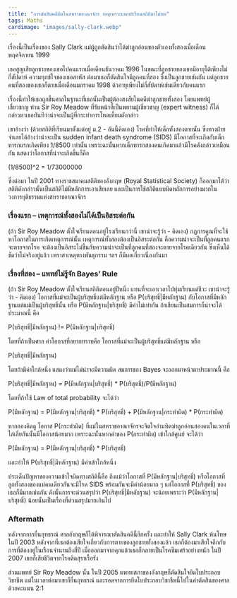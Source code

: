 ```yaml
---
title: "การตัดสินคดีผิดในสหราชอาณาจักร เหตุเพราะแพทย์เรียนสถิติมาไม่พอ"
tags: Maths
cardimage: "images/sally-clark.webp"
---
```


เรื่องนี้เป็นเรื่องของ Sally Clark แม่ผู้ถูกตัดสินว่าได้ฆ่าลูกอ่อนของตัวเองทั้งสองเมื่อเดือนพฤศจิกายน 1999

เธอสูญเสียลูกชายของเธอไปคนแรกเมื่อเดือนธันวาคม 1996 ในขณะที่ลูกชายของเธอมีอายุได้เพียงไม่กี่สัปดาห์ ความทุกข์ใจของเธอสาหัส ต่อมาเธอก็ตัดสินใจมีลูกคนที่สอง ซึ่งเป็นลูกชายเช่นกัน แต่ลูกชายคนที่สองของเธอก็ตายเมื่อเดือนมกราคม 1998 ด้วอายุเพียงไม่กี่สัปดาห์เช่นเดียวกับคนแรก

เรื่องนี้ทำให้เธอถูกขึ้นศาลในฐานะที่เธอนั้นเป็นผู้ต้องสงสัยในคดีฆ่าลูกชายทั้งสอง โดยแพทย์ผู้เชี่ยวชาญ ท่าน Sir Roy Meadow ที่รับหน้าที่เป็นพยานผู้เชี่ยวชาญ (expert witness) ก็ได้กล่าวหาเธอทันทีว่าน่าจะเป็นผู้ที่กระทำการโหดเหี้ยมดังกล่าว

เขาอ้างว่า (ด้วยสถิติที่เรียนมาตั้งแต่อยู่ ม.2 - อันนี้คิดเอง) โรคที่ทำให้เด็กทั้งสองตายนั้น ซึ่งทางฝ่ายจำเลยได้อ้างว่าน่าจะเป็น sudden infant death syndrome (SIDS) มีโอกาสที่จะเกิดกับเด็กทารกแรกเกิดเพียง 1/8500 เท่านั้น เพราะฉะนั้นหากเด็กทารกสองคนเกิดมาแล้วมีโรคดังกล่าวเหมือนกัน แสดงว่าโอกาสที่น่าจะเกิดขึ้นก็คือ

(1/8500)^2 = 1/73000000

ซึ่งต่อมา ในปี 2001 ทางราชสมาคมสถิติของอังกฤษ (Royal Statistical Society) ก็ออกมาโต้ว่า สถิติดังกล่าวนั้นเป็นสถิติไม่มีหลักการเอาเสียเลย และเป็นการใช้สถิติแบบผิดหลักการอย่างมากในวงการยุติธรรมแห่งสหราชอาณาจักร

### เรื่องแรก – เหตุการณ์ทั้งสองไม่ได้เป็นอิสระต่อกัน

(ถ้า Sir Roy Meadow ตั้งใจเรียนตอนอยู๋โรงเรียนกว่านี้ เขาน่าจะรู้ว่า - คิดเอง) กฎการคูณที่จะใช้หาโอกาสในการเกิดเหตุการณ์นั้น เหตุการณ์ทั้งสองต้องเป็นอิสระต่อกัน คือความน่าจะเป็นที่ลูกคนแรกจะตายจากโรค จะต้องเป็นอิสระไม่ขึ้นกับความน่าจะเป็นที่ลูกคนที่สองจะตายจากโรคเดียวกัน ซึ่งเห็นได้ชัดว่าไม่จริงอยู่แล้ว เพราสาเหตุทางพันธุกรรม ฯลฯ ก็มีผลเกี่ยวเนื่องกันมา

### เรื่องที่สอง – แพทย์ไม่รู้จัก Bayes’ Rule

(ถ้า Sir Roy Meadow ตั้งใจเรียนสถิติตอนอยู่ปีหนึ่ง แทนที่จะเอาเวลาไปทุ่มเรียนแต่ชีวะ เขาน่าจะรู้ว่า - คิดเอง) โอกาสที่แม่จะเป็นผู้บริสุทธิ์แต่มีหลักฐาน หรือ P(บริสุทธิ์\|มีหลักฐาน) กับโอกาสที่มีหลักฐานแต่แม่เป็นผู้บริสุทธิ์นั้น หรือ P(มีหลักฐาน\|บริสุทธิ์) มีค่าไม่เท่ากัน ถ้าเขียนเป็นสมการก็น่าจะได้ประมาณนี้ คือ

P(บริสุทธิ์\|มีหลักฐาน) != P(มีหลักฐาน\|บริสุทธิ์)

โดยที่ถ้าเป็นศาล ค่าโอกาสที่อยากทราบคือ โอกาสที่แม่จะเป็นผู้บริสุทธิ์แต่มีหลักฐาน หรือ 

P(บริสุทธิ์\|มีหลักฐาน) 

โดยถ้ามีค่าใกล้หนึ่ง แสดงว่าแม่ไม่น่าจะมีความผิด สมการของ Bayes จะออกมาหน้าตาประมาณนี้ คือ

P(บริสุทธิ์\|มีหลักฐาน) = P(มีหลักฐาน\|บริสุทธิ์) * P(บริสุทธิ์)/P(มีหลักฐาน)

โดยที่ถ้าใช้ Law of total probability จะได้ว่า

P(มีหลักฐาน) = P(มีหลักฐาน\|บริสุทธิ์) * P(บริสุทธิ์) + P(มีหลักฐาน\|กระทำผิด) * P(กระทำผิด)

หากลองคิดดู โอกาส P(กระทำผิด) ที่แม่ในสหราชอาณาจักรจะจิตใจอำมหิตฆ่าลูกอ่อนสองคนในเวลาที่ไล่เลี่ยกันนั้นมีโอกาสน้อยมาก เพราะฉะนั้นหากค่าของ P(กระทำผิด) เข้าใกล้ศูนย์ จะได้ว่า 

P(มีหลักฐาน) = P(มีหลักฐาน\|บริสุทธิ์) * P(บริสุทธิ์)

และทำให้ P(บริสุทธิ์\|มีหลักฐาน) มีค่าเข้าใกล้หนึ่ง

ประเด็นปัญหาของความเข้าใจผิดทางสถิตินี้คือ ถึงแม้ว่าโอกาสที่ P(มีหลักฐาน\|บริสุทธิ์) หรือโอกาสที่ลูกทั้งสองของแม่คนเดียวกันจะมีโรค SIDS พร้อมกันจะมีค่าน้อยมาก ๆ แต่โอกาสที่ P(บริสุทธิ์) ของเธอก็มีมากเช่นกัน ดังนั้นการจะด่วนสรุปว่า P(บริสุทธิ์\|มีหลักฐาน) จะน้อยเพราะว่า P(มีหลักฐาน\|บริสุทธิ์) น้อยนั้นเป็นเรื่องที่ด่วนสรุปมากเกินไป

### Aftermath

หลังจากการยื่นอุทธรณ์ ศาลอังกฤษก็ได้พิจารณาตัดสินคดีนี้อีกครั้ง และทำให้ Sally Clark พ้นโทษในปี 2003 หลังจากที่เธอต้องเสียใจเกี่ยวกับการตายของลูกชายทั้งสองแล้ว เธอก็ต้องมาเสียใจอีกกับการที่ต้องอยู่ในเรือนจำนานถึงสี่ปี เมื่อออกมาจากคุกแล้วเธอก็กลายเป็นโรคซึมเศร้าอย่างหนัก ในปี 2007 เธอก็เสียชีวิตจากโรคติดสุราเรื้อรัง

ส่วนแพทย์ Sir Roy Meadow นั้น ในปี 2005 แพทยสภาของอังกฤษก็ตัดสินใจยึดใบประกอบวิชาชีพ แต่ในเวลาต่อมาเขาก็ยื่นอุทธรณ์ และรอดจากการยึดใบประกอบวิชาชีพนี้ไปในคำตัดสินของศาลด้วยคะแนน 2:1
